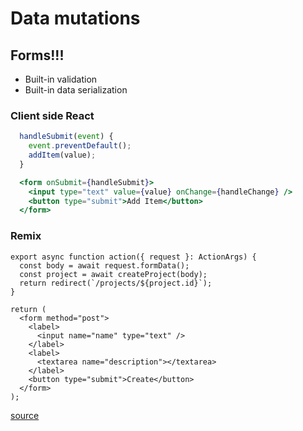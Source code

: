 # Data mutations

## Forms!!!

- Built-in validation
- Built-in data serialization

### Client side React

```jsx
  handleSubmit(event) {
    event.preventDefault();
    addItem(value);
  }

  <form onSubmit={handleSubmit}>
    <input type="text" value={value} onChange={handleChange} />
    <button type="submit">Add Item</button>
  </form>
```

### Remix

```tsx
export async function action({ request }: ActionArgs) {
  const body = await request.formData();
  const project = await createProject(body);
  return redirect(`/projects/${project.id}`);
}

return (
  <form method="post">
    <label>
      <input name="name" type="text" />
    </label>
    <label>
      <textarea name="description"></textarea>
    </label>
    <button type="submit">Create</button>
  </form>
);
```

[source](https://remix.run/docs/en/v1/guides/data-writes)
